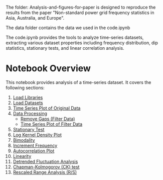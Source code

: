The folder: Analysis-and-figures-for-paper is designed to reproduce the results from the paper "Non-standard power grid frequency statistics in Asia, Australia, and Europe".

The data folder contains the data we used in the code.ipynb

The code.ipynb provides the tools to analyze time-series datasets, extracting various dataset properties including frequency distribution, dip statistics, stationary tests, and linear correlation analysis.

# Notebook Overview

This notebook provides analysis of a time-series dataset. It covers the following sections:

1. [Load Libraries](#Load-Libraries)
2. [Load Datasets](#Load-Datasets)
3. [Time Series Plot of Original Data](#Time-Series-Plot-of-Original-Data)
4. [Data Processing](#Data-Processing)
   - [Remove Gaps (Filter Data)](#Remove-Gaps-(Filter-Data))
   - [Time Series Plot of Filter Data](#Time-Series-Plot-of-Filter-Data)
5. [Stationary Test](#Stationary-Test)
6. [Log Kernel Density Plot](#Log-Kernel-Density-Plot)
7. [Bimodality](#Bimodality)
8. [Increment Frequency](#Increment-Frequency)
9. [Autocorrelation Plot](#Autocorrelation-Plot)
10. [Linearity](#Linearity)
11. [Detrended Fluctuation Analysis](#Detrended-Fluctuation-Analysis)
12. [Chapman-Kolmogorov (CK) test](#Chapman-Kolmogorov-(CK)-test)
13. [Rescaled Range Analysis (R/S)](#Rescaled-Range-Analysis-(R/S))
